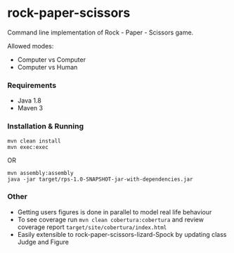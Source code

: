 # rock-paper-scissors
Command line implementation of Rock - Paper - Scissors game.

Allowed modes:
* Computer vs Computer
* Computer vs Human

### Requirements

* Java 1.8
* Maven 3

### Installation & Running

```
mvn clean install
mvn exec:exec
```

OR

```
mvn assembly:assembly
java -jar target/rps-1.0-SNAPSHOT-jar-with-dependencies.jar
```

### Other
* Getting users figures is done in parallel to model real life behaviour
* To see coverage run ` mvn clean cobertura:cobertura ` and review coverage report ` target/site/cobertura/index.html `
* Easily extensible to rock-paper-scissors-lizard-Spock by updating class Judge and Figure

